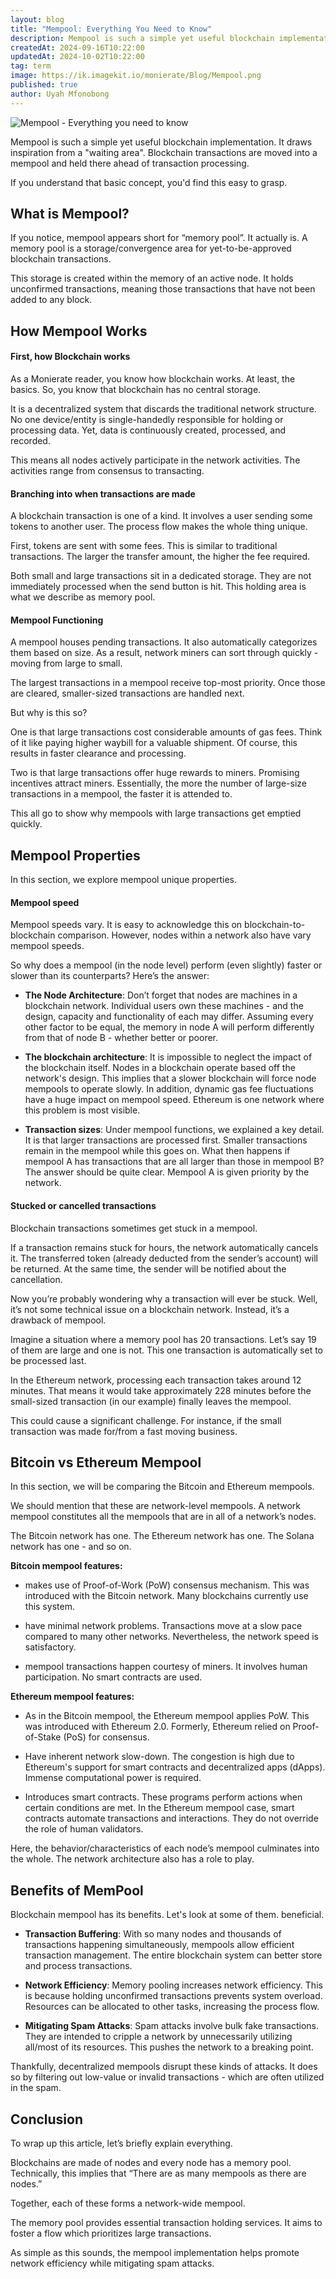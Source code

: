 ```yaml
---
layout: blog
title: "Mempool: Everything You Need to Know"
description: Mempool is such a simple yet useful blockchain implementation. It draws inspiration from a "waiting area". Blockchain transactions are moved into a mempool and held there ahead of transaction processing
createdAt: 2024-09-16T10:22:00
updatedAt: 2024-10-02T10:22:00
tag: term
image: https://ik.imagekit.io/monierate/Blog/Mempool.png
published: true
author: Uyah Mfonobong
---
```

![Mempool - Everything you need to know](https://ik.imagekit.io/monierate/Blog/Mempool.png)

Mempool is such a simple yet useful blockchain implementation. It draws inspiration from a "waiting area". Blockchain transactions are moved into a mempool and held there ahead of transaction processing.

If you understand that basic concept, you'd find this easy to grasp.  

## What is Mempool?

If you notice, mempool appears short for “memory pool”. It actually is. A memory pool is a storage/convergence area for yet-to-be-approved blockchain transactions.

This storage is created within the memory of an active node. It holds unconfirmed transactions, meaning those transactions that have not been added to any block.

## How Mempool Works

#### First, how Blockchain works

As a Monierate reader, you know how blockchain works. At least, the basics. So, you know that blockchain has no central storage.

It is a decentralized system that discards the traditional network structure. No one device/entity is single-handedly responsible for holding or processing data. Yet, data is continuously created, processed, and recorded.

This means all nodes actively participate in the network activities. The activities range from consensus to transacting. 

#### Branching into when transactions are made

A blockchain transaction is one of a kind. It involves a user sending some tokens to another user. The process flow makes the whole thing unique.

First, tokens are sent with some fees. This is similar to traditional transactions. The larger the transfer amount, the higher the fee required.

Both small and large transactions sit in a dedicated storage. They are not immediately processed when the send button is hit. This holding area is what we describe as memory pool.

#### Mempool Functioning

A mempool houses pending transactions. It also automatically categorizes them based on size. As a result, network miners can sort through quickly - moving from large to small.

The largest transactions in a mempool receive top-most priority. Once those are cleared, smaller-sized transactions are handled next. 

But why is this so?  

One is that large transactions cost considerable amounts of gas fees. Think of it like paying higher waybill for a valuable shipment. Of course, this results in faster clearance and processing.

Two is that large transactions offer huge rewards to miners. Promising incentives attract miners. Essentially, the more the number of large-size transactions in a mempool, the faster it is attended to.

This all go to show why mempools with large transactions get emptied quickly.

## Mempool Properties

In this section, we explore mempool unique properties. 

#### Mempool speed

Mempool speeds vary. It is easy to acknowledge this on blockchain-to-blockchain comparison. However, nodes within a network also have vary mempool speeds.  

So why does a mempool (in the node level) perform (even slightly) faster or slower than its counterparts? Here’s the answer:  

-   **The Node Architecture**: Don’t forget that nodes are machines in a blockchain network. Individual users own these machines - and the design, capacity and functionality of each may differ.  Assuming every other factor to be equal, the memory in node A will perform differently from that of node B - whether better or poorer.

-   **The blockchain architecture**: It is impossible to neglect the impact of the blockchain itself. Nodes in a blockchain operate based off the network's design. This implies that a slower blockchain will force node mempools to operate slowly. In addition, dynamic gas fee fluctuations have a huge impact on mempool speed. Ethereum is one network where this problem is most visible.

-   **Transaction sizes**: Under mempool functions, we explained a key detail. It is that larger transactions are processed first. Smaller transactions remain in the mempool while this goes on.  What then happens if mempool A has transactions that are all larger than those in mempool B? The answer should be quite clear. Mempool A is given priority by the network.

#### Stucked or cancelled transactions

Blockchain transactions sometimes get stuck in a mempool. 

If a transaction remains stuck for hours, the network automatically cancels it. The transferred token (already deducted from the sender’s account) will be returned. At the same time, the sender will be notified about the cancellation.

Now you’re probably wondering why a transaction will ever be stuck. Well, it’s not some technical issue on a blockchain network. Instead, it’s a drawback of mempool.

Imagine a situation where a memory pool has 20 transactions. Let’s say 19 of them are large and one is not. This one transaction is automatically set to be processed last.

In the Ethereum network, processing each transaction takes around 12 minutes. That means it would take approximately 228 minutes before the small-sized transaction (in our example) finally leaves the mempool.

This could cause a significant challenge. For instance, if the small transaction was made for/from a fast moving business.

## Bitcoin vs Ethereum Mempool

In this section, we will be comparing the Bitcoin and Ethereum mempools.

We should mention that these are network-level mempools. A network mempool constitutes all the mempools that are in all of a network’s nodes.

The Bitcoin network has one. The Ethereum network has one. The Solana network has one - and so on.

**Bitcoin mempool features:**

-   makes use of Proof-of-Work (PoW) consensus mechanism. This was introduced with the Bitcoin network. Many blockchains currently use this system.
    
-   have minimal network problems. Transactions move at a slow pace compared to many other networks. Nevertheless, the network speed is satisfactory.
    
-   mempool transactions happen courtesy of miners. It involves human participation. No smart contracts are used.

**Ethereum mempool features:**

-   As in the Bitcoin mempool, the Ethereum mempool applies  PoW. This was introduced with Ethereum 2.0. Formerly, Ethereum relied on Proof-of-Stake (PoS) for consensus. 
    
-   Have inherent network slow-down. The congestion is high due to Ethereum's support for smart contracts and decentralized apps (dApps). Immense computational power is required.
    
-   Introduces smart contracts. These programs perform actions when certain conditions are met. In the Ethereum mempool case, smart contracts automate transactions and interactions. They do not override the role of human validators. 

Here, the behavior/characteristics of each node’s mempool culminates into the whole. The network architecture also has a role to play.

## Benefits of MemPool

Blockchain mempool has its benefits. Let's look at some of them. beneficial. 

-   **Transaction Buffering**: With so many nodes and thousands of transactions happening simultaneously, mempools allow efficient transaction management. The entire blockchain system can better store and process transactions.

-   **Network Efficiency**:
Memory pooling increases network efficiency. This is because holding unconfirmed transactions prevents system overload. Resources can be allocated to other tasks, increasing the process flow.

-   **Mitigating Spam Attacks**:
 Spam attacks involve bulk fake transactions. They are intended to cripple a network by unnecessarily utilizing all/most of its resources. This pushes the network to a breaking point.

Thankfully, decentralized mempools disrupt these kinds of attacks. It does so by filtering out low-value or invalid transactions - which are often utilized in the spam.

## Conclusion

To wrap up this article, let’s briefly explain everything.

Blockchains are made of nodes and every node has a memory pool. Technically, this implies that “There are as many mempools as there are nodes.” 

Together, each of these forms a network-wide mempool.

The memory pool provides essential transaction holding services. It aims to foster a flow which prioritizes large transactions. 

As simple as this sounds, the mempool implementation helps promote network efficiency while mitigating spam attacks.

